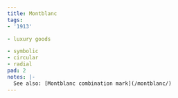 ```yaml
---
title: Montblanc
tags:
- '1913'

- luxury goods

- symbolic
- circular
- radial
pad: 2
notes: |-
  See also: [Montblanc combination mark](/montblanc/)
---
```


